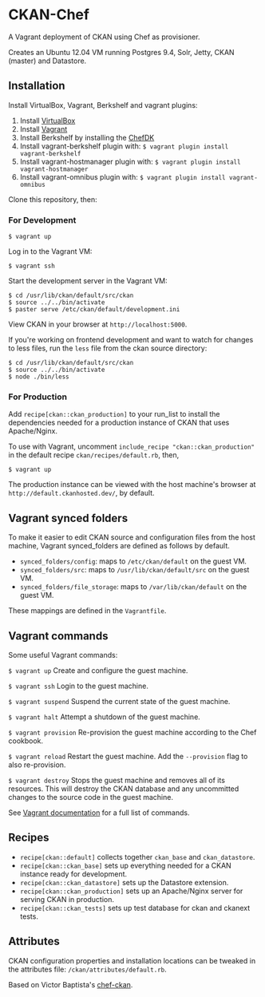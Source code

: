 # CKAN-Chef

A Vagrant deployment of CKAN using Chef as provisioner.

Creates an Ubuntu 12.04 VM running Postgres 9.4, Solr, Jetty, CKAN (master) and Datastore.

## Installation

Install VirtualBox, Vagrant, Berkshelf and vagrant plugins:

1. Install [VirtualBox](https://www.virtualbox.org/wiki/Downloads)
2. Install [Vagrant](https://www.vagrantup.com/)
3. Install Berkshelf by installing the [ChefDK](https://downloads.chef.io/chef-dk/)
4. Install vagrant-berkshelf plugin with: `$ vagrant plugin install vagrant-berkshelf`
5. Install vagrant-hostmanager plugin with: `$ vagrant plugin install vagrant-hostmanager`
6. Install vagrant-omnibus plugin with: `$ vagrant plugin install vagrant-omnibus`

Clone this repository, then:

### For Development

`$ vagrant up`

Log in to the Vagrant VM:

`$ vagrant ssh`

Start the development server in the Vagrant VM:

```
$ cd /usr/lib/ckan/default/src/ckan
$ source ../../bin/activate
$ paster serve /etc/ckan/default/development.ini
```

View CKAN in your browser at `http://localhost:5000`.

If you're working on frontend development and want to watch for changes to less files, run the `less` file from the ckan source directory:

```
$ cd /usr/lib/ckan/default/src/ckan
$ source ../../bin/activate
$ node ./bin/less
```

### For Production

Add `recipe[ckan::ckan_production]` to your run_list to install the dependencies needed for a production instance of CKAN that uses Apache/Nginx.

To use with Vagrant, uncomment `include_recipe "ckan::ckan_production"` in the default recipe `ckan/recipes/default.rb`, then,

`$ vagrant up`

The production instance can be viewed with the host machine's browser at `http://default.ckanhosted.dev/`, by default.

## Vagrant synced folders

To make it easier to edit CKAN source and configuration files from the host machine, Vagrant synced_folders are defined as follows by default.

* `synced_folders/config`: maps to `/etc/ckan/default` on the guest VM.
* `synced_folders/src`: maps to `/usr/lib/ckan/default/src` on the guest VM.
* `synced_folders/file_storage`: maps to `/var/lib/ckan/default` on the guest VM.

These mappings are defined in the `Vagrantfile`.

## Vagrant commands

Some useful Vagrant commands:

`$ vagrant up` Create and configure the guest machine.

`$ vagrant ssh` Login to the guest machine.

`$ vagrant suspend` Suspend the current state of the guest machine.

`$ vagrant halt` Attempt a shutdown of the guest machine.

`$ vagrant provision` Re-provision the guest machine according to the Chef cookbook.

`$ vagrant reload` Restart the guest machine. Add the `--provision` flag to also re-provision.

`$ vagrant destroy` Stops the guest machine and removes all of its resources. This will destroy the CKAN database and any uncommitted changes to the source code in the guest machine.

See [Vagrant documentation](http://docs.vagrantup.com/v2/cli/index.html) for a full list of commands.

## Recipes

* `recipe[ckan::default]` collects together `ckan_base` and `ckan_datastore`.
* `recipe[ckan::ckan_base]` sets up everything needed for a CKAN instance ready for development.
* `recipe[ckan::ckan_datastore]` sets up the Datastore extension.
* `recipe[ckan::ckan_production]` sets up an Apache/Nginx server for serving CKAN in production.
* `recipe[ckan::ckan_tests]` sets up test database for ckan and ckanext tests.

## Attributes

CKAN configuration properties and installation locations can be tweaked in the attributes file: `/ckan/attributes/default.rb`.

Based on Victor Baptista's [chef-ckan](https://github.com/vitorbaptista/chef-ckan).


